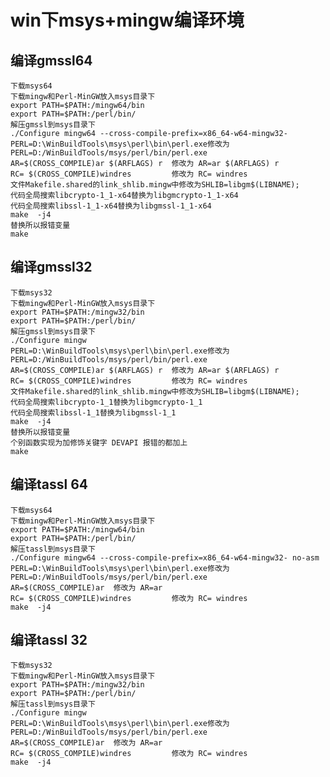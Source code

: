 # win下msys+mingw编译环境
## 编译gmssl64
    下载msys64
    下载mingw和Perl-MinGW放入msys目录下
    export PATH=$PATH:/mingw64/bin
    export PATH=$PATH:/perl/bin/
    解压gmssl到msys目录下
    ./Configure mingw64 --cross-compile-prefix=x86_64-w64-mingw32-
    PERL=D:\WinBuildTools\msys\perl\bin\perl.exe修改为PERL=D:/WinBuildTools/msys/perl/bin/perl.exe
    AR=$(CROSS_COMPILE)ar $(ARFLAGS) r  修改为 AR=ar $(ARFLAGS) r
    RC= $(CROSS_COMPILE)windres         修改为 RC= windres
    文件Makefile.shared的link_shlib.mingw中修改为SHLIB=libgm$(LIBNAME);
    代码全局搜索libcrypto-1_1-x64替换为libgmcrypto-1_1-x64
    代码全局搜索libssl-1_1-x64替换为libgmssl-1_1-x64
    make  -j4
    替换所以报错变量
    make
## 编译gmssl32
    下载msys32
    下载mingw和Perl-MinGW放入msys目录下
    export PATH=$PATH:/mingw32/bin
    export PATH=$PATH:/perl/bin/
    解压gmssl到msys目录下
    ./Configure mingw
    PERL=D:\WinBuildTools\msys\perl\bin\perl.exe修改为PERL=D:/WinBuildTools/msys/perl/bin/perl.exe
    AR=$(CROSS_COMPILE)ar $(ARFLAGS) r  修改为 AR=ar $(ARFLAGS) r
    RC= $(CROSS_COMPILE)windres         修改为 RC= windres
    文件Makefile.shared的link_shlib.mingw中修改为SHLIB=libgm$(LIBNAME);
    代码全局搜索libcrypto-1_1替换为libgmcrypto-1_1
    代码全局搜索libssl-1_1替换为libgmssl-1_1
    make  -j4
    替换所以报错变量
    个别函数实现为加修饰关键字 DEVAPI 报错的都加上
    make


## 编译tassl 64
    下载msys64
    下载mingw和Perl-MinGW放入msys目录下
    export PATH=$PATH:/mingw64/bin
    export PATH=$PATH:/perl/bin/
    解压tassl到msys目录下
    ./Configure mingw64 --cross-compile-prefix=x86_64-w64-mingw32- no-asm
    PERL=D:\WinBuildTools\msys\perl\bin\perl.exe修改为PERL=D:/WinBuildTools/msys/perl/bin/perl.exe
    AR=$(CROSS_COMPILE)ar  修改为 AR=ar
    RC= $(CROSS_COMPILE)windres         修改为 RC= windres
    make  -j4


## 编译tassl 32
    下载msys32
    下载mingw和Perl-MinGW放入msys目录下
    export PATH=$PATH:/mingw32/bin
    export PATH=$PATH:/perl/bin/
    解压tassl到msys目录下
    ./Configure mingw
    PERL=D:\WinBuildTools\msys\perl\bin\perl.exe修改为PERL=D:/WinBuildTools/msys/perl/bin/perl.exe
    AR=$(CROSS_COMPILE)ar  修改为 AR=ar
    RC= $(CROSS_COMPILE)windres         修改为 RC= windres
    make  -j4